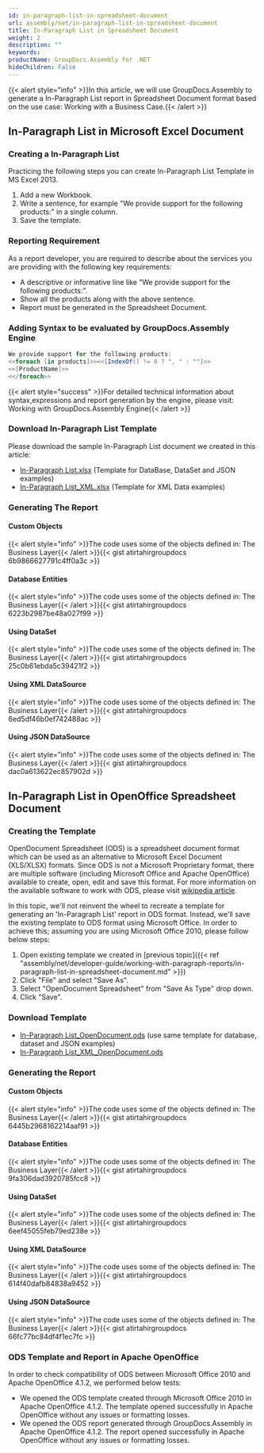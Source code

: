 ```yaml
---
id: in-paragraph-list-in-spreadsheet-document
url: assembly/net/in-paragraph-list-in-spreadsheet-document
title: In-Paragraph List in Spreadsheet Document
weight: 2
description: ""
keywords: 
productName: GroupDocs.Assembly for .NET
hideChildren: False
---
```

{{< alert style="info" >}}In this article, we will use GroupDocs.Assembly to generate a In-Paragraph List report in Spreadsheet Document format based on the use case: Working with a Business Case.{{< /alert >}}

## In-Paragraph List in Microsoft Excel Document

### Creating a In-Paragraph List

Practicing the following steps you can create In-Paragraph List Template in MS Excel 2013.

1.  Add a new Workbook.
2.  Write a sentence, for example "We provide support for the following products:" in a single column.
3.  Save the template.

### Reporting Requirement

As a report developer, you are required to describe about the services you are providing with the following key requirements:

*   A descriptive or informative line like "We provide support for the following products:".
*   Show all the products along with the above sentence.
*   Report must be generated in the Spreadsheet Document.

### Adding Syntax to be evaluated by GroupDocs.Assembly Engine

```csharp
We provide support for the following products:
<<foreach [in products]>><<[IndexOf() != 0 ? ", " : ""]>>
<<[ProductName]>>
<</foreach>>

```

{{< alert style="success" >}}For detailed technical information about syntax,expressions and report generation by the engine, please visit: Working with GroupDocs.Assembly Engine{{< /alert >}}

### Download In-Paragraph List Template

Please download the sample In-Paragraph List document we created in this article:

*   [In-Paragraph List.xlsx](https://github.com/groupdocsassembly/GroupDocs_Assembly_NET/blob/master/Examples/Data/Source/Spreadsheet%20Templates/In-Paragraph%20List.xlsx?raw=true) (Template for DataBase, DataSet and JSON examples)
*   [In-Paragraph List\_XML.xlsx](https://github.com/atirtahirgroupdocs/GroupDocs_Assembly_NET/blob/master/Examples/Data/Source/Spreadsheet%20Templates/In-Paragraph%20List_XML.xlsx?raw=true) (Template for XML Data examples)

### Generating The Report

#### Custom Objects

{{< alert style="info" >}}The code uses some of the objects defined in: The Business Layer{{< /alert >}}{{< gist atirtahirgroupdocs 6b9866627791c4ff0a3c >}}



#### Database Entities

{{< alert style="info" >}}The code uses some of the objects defined in: The Business Layer{{< /alert >}}{{< gist atirtahirgroupdocs 6223b2987be48a027f99 >}}



#### Using DataSet

{{< alert style="info" >}}The code uses some of the objects defined in: The Business Layer{{< /alert >}}{{< gist atirtahirgroupdocs 25c0b61ebda5c39421f2 >}}



#### Using XML DataSource

{{< alert style="info" >}}The code uses some of the objects defined in: The Business Layer{{< /alert >}}{{< gist atirtahirgroupdocs 6ed5df46b0ef742488ac >}}



#### Using JSON DataSource

{{< alert style="info" >}}The code uses some of the objects defined in: The Business Layer{{< /alert >}}{{< gist atirtahirgroupdocs dac0a613622ec857902d >}}



## In-Paragraph List in OpenOffice Spreadsheet Document

### Creating the Template

OpenDocument Spreadsheet (ODS) is a spreadsheet document format which can be used as an alternative to Microsoft Excel Document (XLS/XLSX) formats. Since ODS is not a Microsoft Proprietary format, there are multiple software (including Microsoft Office and Apache OpenOffice) available to create, open, edit and save this format. For more information on the available software to work with ODS, please visit [wikipedia article](https://en.wikipedia.org/wiki/OpenDocument#Software).

In this topic, we'll not reinvent the wheel to recreate a template for generating an 'In-Paragraph List' report in ODS format. Instead, we'll save the existing template to ODS format using Microsoft Office. In order to achieve this; assuming you are using Microsoft Office 2010, please follow below steps:

1.  Open existing template we created in [previous topic]({{< ref "assembly/net/developer-guide/working-with-paragraph-reports/in-paragraph-list-in-spreadsheet-document.md" >}})
2.  Click "File" and select "Save As".
3.  Select "OpenDocument Spreadsheet" from "Save As Type" drop down.
4.  Click "Save".

### Download Template

*   [In-Paragraph List\_OpenDocument.ods](https://github.com/groupdocsassembly/GroupDocs_Assembly_NET/blob/master/Examples/Data/Source/Spreadsheet%20Templates/In-Paragraph%20List_OpenDocument.ods?raw=true) (use same template for database, dataset and JSON examples)
*   [In-Paragraph List\_XML\_OpenDocument.ods](https://github.com/groupdocsassembly/GroupDocs_Assembly_NET/blob/master/Examples/Data/Source/Spreadsheet%20Templates/In-Paragraph%20List_XML_OpenDocument.ods?raw=true)

### Generating the Report

#### Custom Objects

{{< alert style="info" >}}The code uses some of the objects defined in: The Business Layer{{< /alert >}}{{< gist atirtahirgroupdocs 6445b2968162214aaf91 >}}



#### Database Entities

{{< alert style="info" >}}The code uses some of the objects defined in: The Business Layer{{< /alert >}}{{< gist atirtahirgroupdocs 9fa306dad3920785fcc8 >}}



#### Using DataSet

{{< alert style="info" >}}The code uses some of the objects defined in: The Business Layer{{< /alert >}}{{< gist atirtahirgroupdocs 6eef45055feb79ed238e >}}



#### Using XML DataSource

{{< alert style="info" >}}The code uses some of the objects defined in: The Business Layer{{< /alert >}}{{< gist atirtahirgroupdocs 614f40dafb84838a9452 >}}



#### Using JSON DataSource

{{< alert style="info" >}}The code uses some of the objects defined in: The Business Layer{{< /alert >}}{{< gist atirtahirgroupdocs 66fc77bc84df4f1ec7fc >}}



### ODS Template and Report in Apache OpenOffice

In order to check compatibility of ODS between Microsoft Office 2010 and Apache OpenOffice 4.1.2, we performed below tests:

*   We opened the ODS template created through Microsoft Office 2010 in Apache OpenOffice 4.1.2. The template opened successfully in Apache OpenOffice without any issues or formatting losses.
*   We opened the ODS report generated through GroupDocs.Assembly in Apache OpenOffice 4.1.2. The report opened successfully in Apache OpenOffice without any issues or formatting losses.
